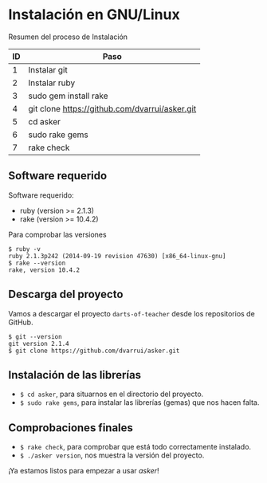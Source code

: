 
# Instalación en GNU/Linux

Resumen del proceso de Instalación

| ID | Paso                  |
| -- | --------------------- |
|  1 | Instalar git          |
|  2 | Instalar ruby         |
|  3 | sudo gem install rake |
|  4 | git clone https://github.com/dvarrui/asker.git |
|  5 | cd asker              |
|  6 | sudo rake gems        |
|  7 | rake check            |

## Software requerido

Software requerido:
* ruby (version >= 2.1.3)
* rake (version >= 10.4.2)

Para comprobar las versiones
```
$ ruby -v
ruby 2.1.3p242 (2014-09-19 revision 47630) [x86_64-linux-gnu]
$ rake --version
rake, version 10.4.2
```

## Descarga del proyecto

Vamos a descargar el proyecto `darts-of-teacher` desde los repositorios de GitHub.
```
$ git --version
git version 2.1.4
$ git clone https://github.com/dvarrui/asker.git
```

## Instalación de las librerías

* `$ cd asker`, para situarnos en el directorio del proyecto.
* `$ sudo rake gems`, para instalar las librerías (gemas) que nos hacen falta.

## Comprobaciones finales

* `$ rake check`, para comprobar que está todo correctamente instalado.
* `$ ./asker version`, nos muestra la versión del proyecto.

¡Ya estamos listos para empezar a usar *asker*!
